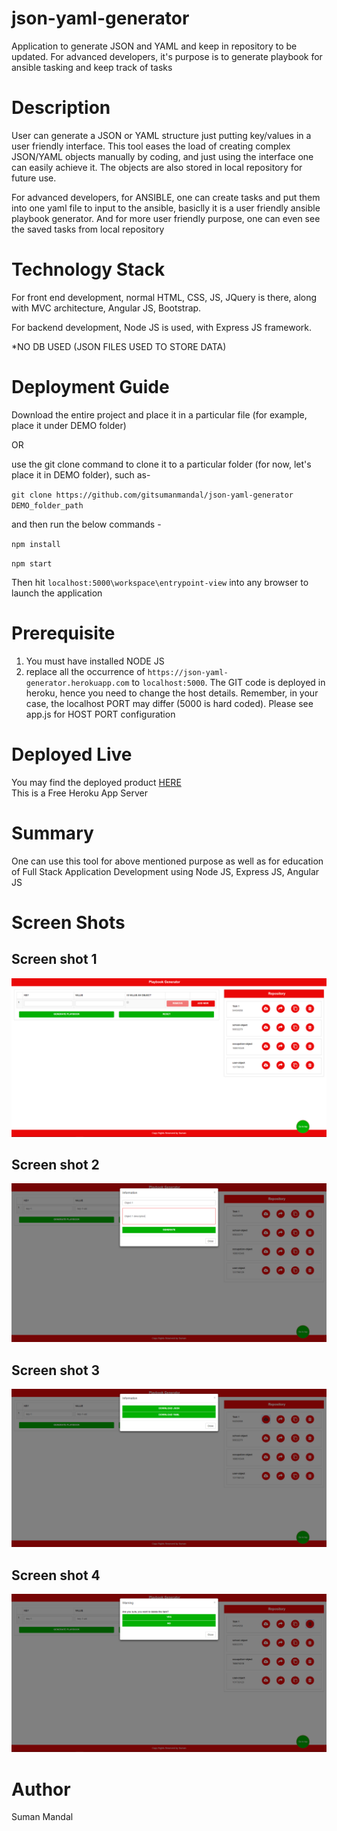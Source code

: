 # json-yaml-generator
Application to generate JSON and YAML and keep in repository to be updated. For advanced developers, it's purpose is to generate playbook for ansible tasking and keep track of tasks

# Description
User can generate a JSON or YAML structure just putting key/values in a user friendly interface. This tool eases the load of creating complex JSON/YAML objects manually by coding, and just using the interface one can easily achieve it. The objects are also stored in local repository for future use.<br/>

For advanced developers, for ANSIBLE, one can create tasks and put them into one yaml file to input to the ansible, basiclly it is a user friendly ansible playbook generator. And for more user friendly purpose, one can even see the saved tasks from local repository

# Technology Stack
For front end development, normal HTML, CSS, JS, JQuery is there, along with MVC architecture, Angular JS, Bootstrap.

For backend development, Node JS is used, with Express JS framework.

*NO DB USED (JSON FILES USED TO STORE DATA)

# Deployment Guide
Download the entire project and place it in a particular file (for example, place it under DEMO folder)

OR

use the git clone command to clone it to a particular folder (for now, let's place it in DEMO folder), such as-

`git clone https://github.com/gitsumanmandal/json-yaml-generator DEMO_folder_path`

and then run the below commands -

`npm install`

`npm start`

Then hit `localhost:5000\workspace\entrypoint-view` into any browser to launch the application

# Prerequisite
1. You must have installed NODE JS
2. replace all the occurrence of `https://json-yaml-generator.herokuapp.com` to `localhost:5000`. The GIT code is deployed in heroku, hence you need to change the host details. Remember, in your case, the localhost PORT may differ (5000 is hard coded). Please see app.js for HOST PORT configuration

# Deployed Live
You may find the deployed product [HERE](https://json-yaml-generator.herokuapp.com/workspace/entrypoint-view/) <br/>
This is a Free Heroku App Server

# Summary
One can use this tool for above mentioned purpose as well as for education of Full Stack Application Development using Node JS, Express JS, Angular JS

# Screen Shots
## Screen shot 1
![App Screen 1](https://github.com/gitsumanmandal/json-yaml-generator/blob/master/screen-shots/app-screen-1.PNG)

## Screen shot 2
![App Screen 1](https://github.com/gitsumanmandal/json-yaml-generator/blob/master/screen-shots/app-screen-2.PNG)

## Screen shot 3
![App Screen 1](https://github.com/gitsumanmandal/json-yaml-generator/blob/master/screen-shots/app-screen-3.PNG)

## Screen shot 4
![App Screen 1](https://github.com/gitsumanmandal/json-yaml-generator/blob/master/screen-shots/app-screen-4.PNG)

# Author
Suman Mandal
